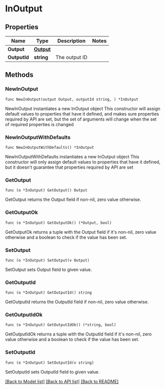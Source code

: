 # InOutput

## Properties

Name | Type | Description | Notes
------------ | ------------- | ------------- | -------------
**Output** | [**Output**](Output.md) |  | 
**OutputId** | **string** | The output ID | 

## Methods

### NewInOutput

`func NewInOutput(output Output, outputId string, ) *InOutput`

NewInOutput instantiates a new InOutput object
This constructor will assign default values to properties that have it defined,
and makes sure properties required by API are set, but the set of arguments
will change when the set of required properties is changed

### NewInOutputWithDefaults

`func NewInOutputWithDefaults() *InOutput`

NewInOutputWithDefaults instantiates a new InOutput object
This constructor will only assign default values to properties that have it defined,
but it doesn't guarantee that properties required by API are set

### GetOutput

`func (o *InOutput) GetOutput() Output`

GetOutput returns the Output field if non-nil, zero value otherwise.

### GetOutputOk

`func (o *InOutput) GetOutputOk() (*Output, bool)`

GetOutputOk returns a tuple with the Output field if it's non-nil, zero value otherwise
and a boolean to check if the value has been set.

### SetOutput

`func (o *InOutput) SetOutput(v Output)`

SetOutput sets Output field to given value.


### GetOutputId

`func (o *InOutput) GetOutputId() string`

GetOutputId returns the OutputId field if non-nil, zero value otherwise.

### GetOutputIdOk

`func (o *InOutput) GetOutputIdOk() (*string, bool)`

GetOutputIdOk returns a tuple with the OutputId field if it's non-nil, zero value otherwise
and a boolean to check if the value has been set.

### SetOutputId

`func (o *InOutput) SetOutputId(v string)`

SetOutputId sets OutputId field to given value.



[[Back to Model list]](../README.md#documentation-for-models) [[Back to API list]](../README.md#documentation-for-api-endpoints) [[Back to README]](../README.md)


